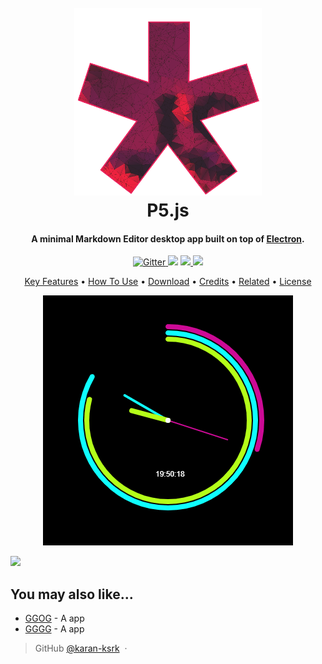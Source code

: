 ﻿
<h1 align="center">
  <br>
  <img href="https://editor.p5js.org/" src="https://raw.githubusercontent.com/karan-ksrk/Animated-clocks/master/P5JS_logo.png" alt="https://editor.p5js.org/" width="300"></img>
  <br>
  P5.js
  <br>
</h1>

<h4 align="center">A minimal Markdown Editor desktop app built on top of <a href="http://electron.atom.io" target="_blank">Electron</a>.</h4>

<p align="center">
  <a href="https://badge.fury.io/js/electron-markdownify">
    <img src="https://badge.fury.io/js/electron-markdownify.svg"
         alt="Gitter">
  </a>
  <a href="https://gitter.im/amitmerchant1990/electron-markdownify"><img src="https://badges.gitter.im/amitmerchant1990/electron-markdownify.svg"></a>
  <a href="https://saythanks.io/to/amitmerchant1990">
      <img src="https://img.shields.io/badge/SayThanks.io-%E2%98%BC-1EAEDB.svg">
  </a>
  <a href="https://www.paypal.me/AmitMerchant">
    <img src="https://img.shields.io/badge/$-donate-ff69b4.svg?maxAge=2592000&amp;style=flat">
  </a>
</p>

<p align="center">
  <a href="#key-features">Key Features</a> •
  <a href="#how-to-use">How To Use</a> •
  <a href="#download">Download</a> •
  <a href="#credits">Credits</a> •
  <a href="#related">Related</a> •
  <a href="#license">License</a>
</p>

<p align="center">
<img width="400" height="400" src="https://raw.githubusercontent.com/karan-ksrk/Animated-clocks/master/Circular%20Rainbow%20clock/clock.gif">
</p




<a href="https://www.patreon.com/amitmerchant">
	<img src="https://c5.patreon.com/external/logo/become_a_patron_button@2x.png" width="160">
</a>

## You may also like...

- [GGOG](https://github.com/karan-ksrk) - A app
- [GGGG](https://github.com/karan-ksrk) - A app


> GitHub [@karan-ksrk](https://github.com/karan-ksrk) &nbsp;&middot;&nbsp;

